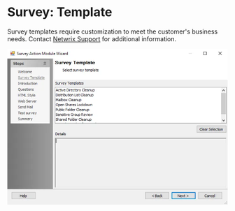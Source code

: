 # Survey: Template

Survey templates require customization to meet the customer's business needs. Contact [Netwrix Support](https://www.netwrix.com/support.html) for additional information.

![Survey Action Module Wizard Survey Template page](../../../../../../static/img/product_docs/accessanalyzer/enterpriseauditor/admin/action/survey/surveytemplate.webp)

